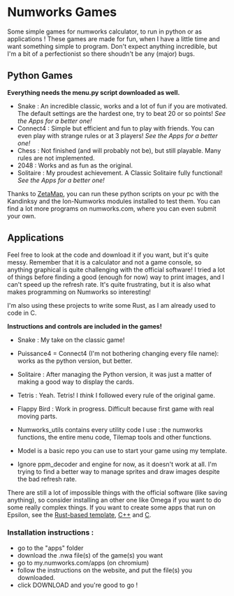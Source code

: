 # Numworks Games
Some simple games for numworks calculator, to run in python or as applications ! 
These games are made for fun, when I have a little time and want something simple to program. Don't expect anything incredible, but I'm a bit of a perfectionist so there shoudn't be any (major) bugs.

## Python Games

  **Everything needs the menu.py script downloaded as well.** 

- Snake : An incredible classic, works and a lot of fun if you are motivated. The default settings are the hardest one, try to beat 20 or so points! *See the Apps for a better one!*
- Connect4 : Simple but efficient and fun to play with friends. You can even play with strange rules or at 3 players! *See the Apps for a better one!*
- Chess : Not finished (and will probably not be), but still playable. Many rules are not implemented.
- 2048 : Works and as fun as the original.
- Solitaire : My proudest achievement. A Classic Solitaire fully functional! *See the Apps for a better one!*

Thanks to [ZetaMap](https://github.com/ZetaMap/ZetaMap), you can run these python scripts on your pc with the Kandinksy and the Ion-Numworks modules installed to test them.
You can find a lot more programs on numworks.com, where you can even submit your own.

## Applications

Feel free to look at the code and download it if you want, but it's quite messy. 
Remember that it is a calculator and not a game console, so anything graphical is quite challenging with the official software! I tried a lot of things before finding a good (enough for now) way to print images, and I can't speed up the refresh rate. It's quite frustrating, but it is also what makes programming on Numworks so interesting!

I'm also using these projects to write some Rust, as I am already used to code in C.

  **Instructions and controls are included in the games!**

- Snake : My take on the classic game!
- Puissance4 = Connect4 (I'm not bothering changing every file name): works as the python version, but better.
- Solitaire : After managing the Python version, it was just a matter of making a good way to display the cards.
- Tetris : Yeah. Tetris! I *think* I followed every rule of the original game.
- Flappy Bird : Work in progress. Difficult because first game with real moving parts.

- Numworks_utils contains every utility code I use : the numworks functions, the entire menu code, Tilemap tools and other functions.
- Model is a basic repo you can use to start your game using my template.
- Ignore ppm_decoder and engine for now, as it doesn't work at all. I'm trying to find a better way to manage sprites and draw images despite the bad refresh rate. 


There are still a lot of impossible things with the official software (like saving anything), so consider installing an other one like Omega if you want to do some really complex things. 
If you want to create some apps that run on Epsilon, see the [Rust-based template](https://github.com/numworks/epsilon-sample-app-rust), [C++](https://github.com/numworks/epsilon-sample-app-cpp) and [C](https://github.com/numworks/epsilon-sample-app-c). 

### Installation instructions : 
  - go to the "apps" folder
  - download the .nwa file(s) of the game(s) you want
  - go to my.numworks.com/apps (on chromium)
  - follow the instructions on the website, and put the file(s) you downloaded.
  - click DOWNLOAD and you're good to go !

